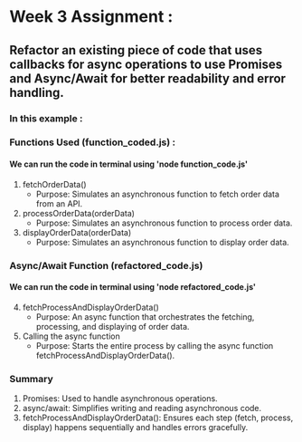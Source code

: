 # Week 3 Assignment : 

## Refactor an existing piece of code that uses callbacks for async operations to use Promises and Async/Await for better readability and error handling.

### In this example :
### Functions Used (function_coded.js) : 

#### We can run the code in terminal using 'node function_code.js'
1. fetchOrderData()
   - Purpose: Simulates an asynchronous function to fetch order data from an API.
2. processOrderData(orderData)
   - Purpose: Simulates an asynchronous function to process order data.
3. displayOrderData(orderData)
   - Purpose: Simulates an asynchronous function to display order data.

### Async/Await Function (refactored_code.js)
#### We can run the code in terminal using 'node refactored_code.js'
4. fetchProcessAndDisplayOrderData()
   - Purpose: An async function that orchestrates the fetching, processing, and displaying of order data.
5. Calling the async function
   - Purpose: Starts the entire process by calling the async function fetchProcessAndDisplayOrderData().

### Summary
1. Promises: Used to handle asynchronous operations.
2. async/await: Simplifies writing and reading asynchronous code.
3. fetchProcessAndDisplayOrderData(): Ensures each step (fetch, process, display) happens sequentially and handles errors gracefully.
   
